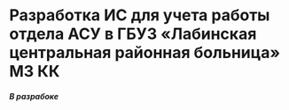 # Разработка ИС для учета работы отдела АСУ в ГБУЗ «Лабинская центральная районная больница» МЗ КК

##### В разрабоке